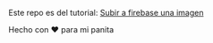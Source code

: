 Este repo es del tutorial:
[Subir a firebase una imagen](https://medium.com/@aio.phnompenh/firebase-file-upload-using-reactjs-8e1068a087e4)

Hecho con :heart: para mi panita
